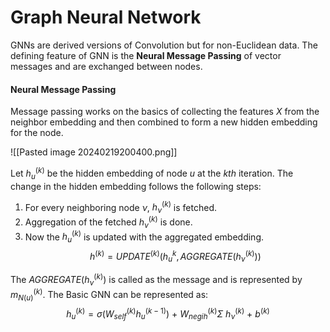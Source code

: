 # Graph Neural Network

GNNs are derived versions of Convolution but for non-Euclidean data. The defining feature of GNN is the **Neural Message Passing** of vector messages and are exchanged between nodes. 

#### Neural Message Passing
Message passing works on the basics of collecting the features *X* from the neighbor embedding and then combined to form a new hidden embedding for the node. 

![[Pasted image 20240219200400.png]]

Let $h^{(k)}_u$ be the hidden embedding of node $u$ at the $kth$ iteration.  The change in the hidden embedding follows the following steps:
1. For every neighboring node $\nu$, $h^{(k)}_\nu$ is fetched. 
2. Aggregation of the fetched $h^{(k)}_\nu$ is done.
3. Now the $h^{(k)}_u$ is updated with the aggregated embedding.
$$h^{(k)} = UPDATE^{(k)} (h^{k}_u, AGGREGATE(h^{(k)}_\nu))$$

The $AGGREGATE(h^{(k)}_\nu)$ is called as the message and is represented by $m^{(k)}_{N(u)}$.  The Basic GNN can be represented as: $$h^{(k)}_u = \sigma (W^{(k)}_{self} h^{(k-1)}_u) \ + \ W^{(k)}_{negih} \Sigma \ h^{(k)}_\nu \ + \ b^{(k)}$$